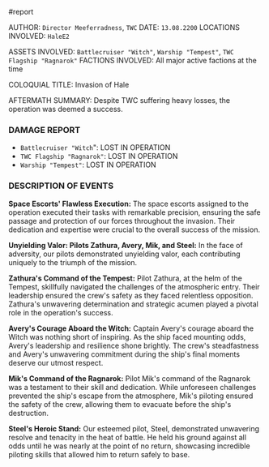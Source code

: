 #report

AUTHOR: `Director Meeferradness`, `TWC`
DATE: `13.08.2200`
LOCATIONS INVOLVED: `HaleE2`

ASSETS INVOLVED: `Battlecruiser "Witch"`, `Warship "Tempest"`, `TWC Flagship "Ragnarok"`
FACTIONS INVOLVED: All major active factions at the time

COLOQUIAL TITLE: Invasion of Hale

AFTERMATH SUMMARY: Despite TWC suffering heavy losses, the operation was deemed a success.

### DAMAGE REPORT
- `Battlecruiser "Witch`": LOST IN OPERATION
- `TWC Flagship "Ragnarok"`: LOST IN OPERATION
- `Warship "Tempest"`: LOST IN OPERATION
### DESCRIPTION OF EVENTS
**Space Escorts' Flawless Execution:**
The space escorts assigned to the operation executed their tasks with remarkable precision, ensuring the safe passage and protection of our forces throughout the invasion. Their dedication and expertise were crucial to the overall success of the mission.

**Unyielding Valor: Pilots Zathura, Avery, Mik, and Steel:**
In the face of adversity, our pilots demonstrated unyielding valor, each contributing uniquely to the triumph of the mission.

**Zathura's Command of the Tempest:**
Pilot Zathura, at the helm of the Tempest, skillfully navigated the challenges of the atmospheric entry. Their leadership ensured the crew's safety as they faced relentless opposition. Zathura's unwavering determination and strategic acumen played a pivotal role in the operation's success.

**Avery's Courage Aboard the Witch:**
Captain Avery's courage aboard the Witch was nothing short of inspiring. As the ship faced mounting odds, Avery's leadership and resilience shone brightly. The crew's steadfastness and Avery's unwavering commitment during the ship's final moments deserve our utmost respect.

**Mik's Command of the Ragnarok:**
Pilot Mik's command of the Ragnarok was a testament to their skill and dedication. While unforeseen challenges prevented the ship's escape from the atmosphere, Mik's piloting ensured the safety of the crew, allowing them to evacuate before the ship's destruction.

**Steel's Heroic Stand:**
Our esteemed pilot, Steel, demonstrated unwavering resolve and tenacity in the heat of battle. He held his ground against all odds until he was nearly at the point of no return, showcasing incredible piloting skills that allowed him to return safely to base.
